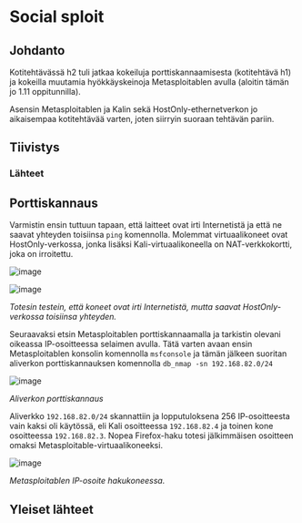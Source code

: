 # Social sploit

## Johdanto

Kotitehtävässä h2 tuli jatkaa kokeiluja porttiskannaamisesta (kotitehtävä h1) ja kokeilla muutamia hyökkäyskeinoja Metasploitablen avulla (aloitin tämän jo 1.11 oppitunnilla).

Asensin Metasploitablen ja Kalin sekä HostOnly-ethernetverkon jo aikaisempaa kotitehtävää varten, joten siirryin suoraan tehtävän pariin.

## Tiivistys



### Lähteet

## Porttiskannaus

Varmistin ensin tuttuun tapaan, että laitteet ovat irti Internetistä ja että ne saavat yhteyden toisiinsa `ping` komennolla. Molemmat virtuaalikoneet ovat HostOnly-verkossa, jonka lisäksi Kali-virtuaalikoneella on NAT-verkkokortti, joka on irroitettu.


![image](https://github.com/user-attachments/assets/f2a45fd1-2004-48b1-bf73-ef999d3e6b4a)

![image](https://github.com/user-attachments/assets/c3f97317-d817-4b9f-9fa9-b309df1677e5)

_Totesin testein, että koneet ovat irti Internetistä, mutta saavat HostOnly-verkossa toisiinsa yhteyden._

Seuraavaksi etsin Metasploitablen porttiskannaamalla ja tarkistin olevani oikeassa IP-osoitteessa selaimen avulla. Tätä varten avaan ensin Metasploitablen konsolin komennolla `msfconsole` ja tämän jälkeen suoritan aliverkon porttiskannauksen komennolla `db_nmap -sn 192.168.82.0/24`

![image](https://github.com/user-attachments/assets/49d9b573-0d62-43cd-8d61-04c1686fd9a2)

_Aliverkon porttiskannaus_

Aliverkko `192.168.82.0/24` skannattiin ja lopputuloksena 256 IP-osoitteesta vain kaksi oli käytössä, eli Kali osoitteessa `192.168.82.4` ja toinen kone osoitteessa `192.168.82.3`. Nopea Firefox-haku totesi jälkimmäisen osoitteen omaksi Metasploitable-virtuaalikoneeksi.

![image](https://github.com/user-attachments/assets/b5e4c63e-c30a-451a-b11d-1ea532a33242)

_Metasploitablen IP-osoite hakukoneessa._



## Yleiset lähteet

